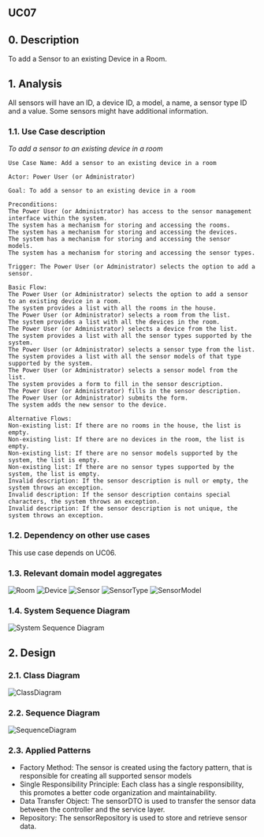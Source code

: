 ## UC07 

## 0. Description

To add a Sensor to an existing Device in a Room.

## 1. Analysis
All sensors will have an ID, a device ID, a model, a name, a sensor type ID and a value.
Some sensors might have additional information.

### 1.1. Use Case description
_To add a sensor to an existing device in a room_

    Use Case Name: Add a sensor to an existing device in a room
    
    Actor: Power User (or Administrator)
    
    Goal: To add a sensor to an existing device in a room
    
    Preconditions:
    The Power User (or Administrator) has access to the sensor management interface within the system.
    The system has a mechanism for storing and accessing the rooms.
    The system has a mechanism for storing and accessing the devices.
    The system has a mechanism for storing and accessing the sensor models.
    The system has a mechanism for storing and accessing the sensor types.
    
    Trigger: The Power User (or Administrator) selects the option to add a sensor.
    
    Basic Flow:
    The Power User (or Administrator) selects the option to add a sensor to an existing device in a room.
    The system provides a list with all the rooms in the house.
    The Power User (or Administrator) selects a room from the list.
    The system provides a list with all the devices in the room.
    The Power User (or Administrator) selects a device from the list.
    The system provides a list with all the sensor types supported by the system.
    The Power User (or Administrator) selects a sensor type from the list.
    The system provides a list with all the sensor models of that type supported by the system.
    The Power User (or Administrator) selects a sensor model from the list.
    The system provides a form to fill in the sensor description.
    The Power User (or Administrator) fills in the sensor description.
    The Power User (or Administrator) submits the form.
    The system adds the new sensor to the device.
    
    Alternative Flows:
    Non-existing list: If there are no rooms in the house, the list is empty.
    Non-existing list: If there are no devices in the room, the list is empty.
    Non-existing list: If there are no sensor models supported by the system, the list is empty.
    Non-existing list: If there are no sensor types supported by the system, the list is empty.    
    Invalid description: If the sensor description is null or empty, the system throws an exception.
    Invalid description: If the sensor description contains special characters, the system throws an exception.
    Invalid description: If the sensor description is not unique, the system throws an exception.

### 1.2. Dependency on other use cases
This use case depends on UC06.


### 1.3. Relevant domain model aggregates
![Room](../../ooa/4.agreggateModels/Room_v1.svg)
![Device](../../ooa/4.agreggateModels/Device_v1.svg)
![Sensor](../../ooa/4.agreggateModels/Sensor_v1.svg)
![SensorType](../../ooa/4.agreggateModels/SensorType_v1.svg)
![SensorModel](../../ooa/4.agreggateModels/SensorModel_v1.svg)

### 1.4. System Sequence Diagram
![System Sequence Diagram](./artifacts/uc07_SSD_v1.svg)

## 2. Design

### 2.1. Class Diagram
![ClassDiagram](./artifacts/uc07_CD_v2.svg)

### 2.2. Sequence Diagram
![SequenceDiagram](./artifacts/uc07_SD_v2.svg)

### 2.3. Applied Patterns
- Factory Method: The sensor is created using the factory pattern, that is responsible for creating all supported sensor models
- Single Responsibility Principle: Each class has a single responsibility, this promotes a better code organization and maintainability.
- Data Transfer Object: The sensorDTO is used to transfer the sensor data between the controller and the service layer.
- Repository: The sensorRepository is used to store and retrieve sensor data.


